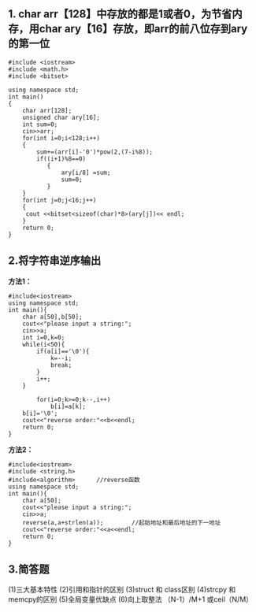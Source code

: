 ## 1. char arr【128】中存放的都是1或者0，为节省内存，用char ary【16】存放，即arr的前八位存到ary的第一位
```
#include <iostream>
#include <math.h>
#include <bitset>

using namespace std;
int main()
{
    char arr[128];
    unsigned char ary[16];
    int sum=0;
    cin>>arr;
    for(int i=0;i<128;i++)
    {
        sum+=(arr[i]-'0')*pow(2,(7-i%8));
        if((i+1)%8==0)
           {
               ary[i/8] =sum;
               sum=0;
           }
    }
    for(int j=0;j<16;j++)
    {
     cout <<bitset<sizeof(char)*8>(ary[j])<< endl;
    }
    return 0;
}
```
## 2.将字符串逆序输出
**方法1：**
```
#include<iostream>
using namespace std;
int main(){
    char a[50],b[50];
    cout<<"please input a string:";
    cin>>a;
    int i=0,k=0;
    while(i<50){
        if(a[i]=='\0'){
            k=--i;
            break;
        }
        i++;
    }

        for(i=0;k>=0;k--,i++)
            b[i]=a[k];
    b[i]='\0';
    cout<<"reverse order:"<<b<<endl;
    return 0;
}

```

**方法2：**
```
#include<iostream>
#include <string.h>
#include<algorithm>      //reverse函数
using namespace std;
int main(){
    char a[50];
    cout<<"please input a string:";
    cin>>a;
    reverse(a,a+strlen(a));        //起始地址和最后地址的下一地址
    cout<<"reverse order:"<<a<<endl;
    return 0;
}
```

## 3.简答题
(1)三大基本特性
(2)引用和指针的区别
(3)struct 和 class区别
(4)strcpy 和 memcpy的区别
(5)全局变量优缺点
(6)向上取整法
（N-1）/M+1  或ceil（N/M）
